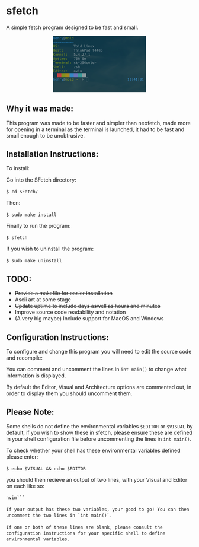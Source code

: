 sfetch
======

A simple fetch program designed to be fast and small.

<p align="center"><img src="https://github.com/HenryDawson123/SFetch/blob/assets/assets/sfetchexample.png" width="50%"></p>

Why it was made:
----------------

This program was made to be faster and simpler than neofetch, made more for opening in a terminal as the terminal is launched, it had to be fast and small enough to be unobtrusive.


Installation Instructions:
--------------------------

To install:

Go into the SFetch directory:

```$ cd SFetch/```

Then:

```$ sudo make install```

Finally to run the program:

```$ sfetch```

If you wish to uninstall the program:

```$ sudo make uninstall```

TODO:
-----
- ~~Provide a makefile for easier installation~~
- Ascii art at some stage
- ~~Update uptime to include days aswell as hours and minutes~~
- Improve source code readability and notation
- (A very big maybe) Include support for MacOS and Windows

Configuration Instructions:
---------------------------

To configure and change this program you will need to edit the source code and recompile:

You can comment and uncomment the lines in `int main()` to change what information is displayed.

By default the Editor, Visual and Architecture options are commented out, in order to display them you should uncomment them.

Please Note:
------------

Some shells do not define the environmental variables `$EDITOR` or `$VISUAL` by default, if you wish to show these in sfetch, please ensure these are defined in your shell configuration file before uncommenting the lines in `int main()`.

To check whether your shell has these environmental variables defined please enter:

```$ echo $VISUAL && echo $EDITOR```

you should then recieve an output of two lines, with your Visual and Editor on each like so:
```nvim
nvim```

If your output has these two variables, your good to go! You can then uncomment the two lines in `int main()`.

If one or both of these lines are blank, please consult the configuration instructions for your specific shell to define environmental variables.

